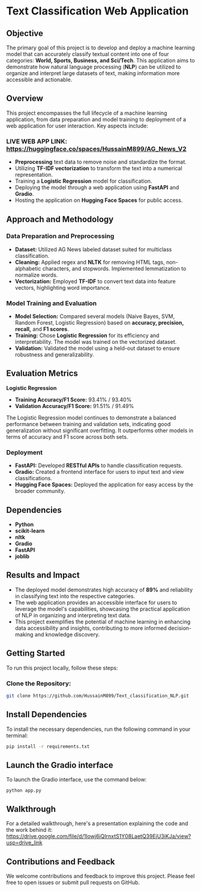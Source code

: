 # **Text Classification Web Application**

## **Objective**
The primary goal of this project is to develop and deploy a machine learning model that can accurately classify textual content into one of four categories: **World, Sports, Business, and Sci/Tech**. This application aims to demonstrate how natural language processing (**NLP**) can be utilized to organize and interpret large datasets of text, making information more accessible and actionable.

## **Overview**
This project encompasses the full lifecycle of a machine learning application, from data preparation and model training to deployment of a web application for user interaction. Key aspects include:

### **LIVE WEB APP LINK: https://huggingface.co/spaces/HussainM899/AG_News_V2**

- **Preprocessing** text data to remove noise and standardize the format.
- Utilizing **TF-IDF vectorization** to transform the text into a numerical representation.
- Training a **Logistic Regression** model for classification.
- Deploying the model through a web application using **FastAPI** and **Gradio**.
- Hosting the application on **Hugging Face Spaces** for public access.

## **Approach and Methodology**
### **Data Preparation and Preprocessing**
- **Dataset:** Utilized AG News labeled dataset suited for multiclass classification.
- **Cleaning:** Applied regex and **NLTK** for removing HTML tags, non-alphabetic characters, and stopwords. Implemented lemmatization to normalize words.
- **Vectorization:** Employed **TF-IDF** to convert text data into feature vectors, highlighting word importance.

### **Model Training and Evaluation**
- **Model Selection:** Compared several models (Naive Bayes, SVM, Random Forest, Logistic Regression) based on **accuracy, precision, recall,** and **F1 scores**.
- **Training:** Chose **Logistic Regression** for its efficiency and interpretability. The model was trained on the vectorized dataset.
- **Validation:** Validated the model using a held-out dataset to ensure robustness and generalizability.

## Evaluation Metrics

**Logistic Regression**
  - **Training Accuracy/F1 Score:** 93.41% / 93.40%
  - **Validation Accuracy/F1 Score:** 91.51% / 91.49%
    
The Logistic Regression model continues to demonstrate a balanced performance between training and validation sets, indicating good generalization without significant overfitting. It outperforms other models in terms of accuracy and F1 score across both sets.

### **Deployment**
- **FastAPI:** Developed **RESTful APIs** to handle classification requests.
- **Gradio:** Created a frontend interface for users to input text and view classifications.
- **Hugging Face Spaces:** Deployed the application for easy access by the broader community.

## **Dependencies**
- **Python**
- **scikit-learn**
- **nltk**
- **Gradio**
- **FastAPI**
- **joblib**

## **Results and Impact**
- The deployed model demonstrates high accuracy of **89%** and reliability in classifying text into the respective categories.
- The web application provides an accessible interface for users to leverage the model's capabilities, showcasing the practical application of NLP in organizing and interpreting text data.
- This project exemplifies the potential of machine learning in enhancing data accessibility and insights, contributing to more informed decision-making and knowledge discovery.

## **Getting Started**
To run this project locally, follow these steps:

### **Clone the Repository:**
```bash
git clone https://github.com/HussainM899/Text_classification_NLP.git
```

## **Install Dependencies**

To install the necessary dependencies, run the following command in your terminal:

```bash
pip install -r requirements.txt
```

## **Launch the Gradio interface**
To launch the Gradio interface, use the command below:
```
python app.py
```

## **Walkthrough**
For a detailed walkthrough, here's a presentation explaining the code and the work behind it: https://drive.google.com/file/d/1Iowj6iQIrnxtS1Y08LaetQ39EjU3iKJa/view?usp=drive_link

## **Contributions and Feedback**
We welcome contributions and feedback to improve this project. Please feel free to open issues or submit pull requests on GitHub.
